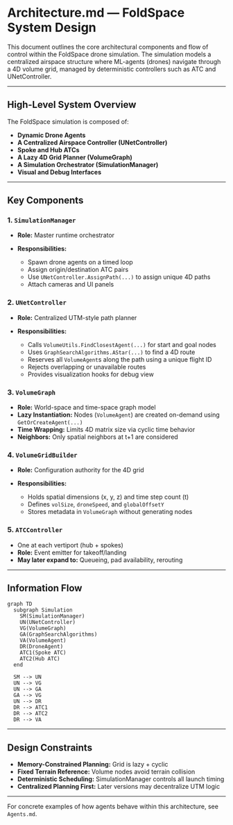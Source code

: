 # Architecture.md — FoldSpace System Design

This document outlines the core architectural components and flow of control within the FoldSpace drone simulation. The simulation models a centralized airspace structure where ML-agents (drones) navigate through a 4D volume grid, managed by deterministic controllers such as ATC and UNetController.

---

## High-Level System Overview

The FoldSpace simulation is composed of:

* **Dynamic Drone Agents**
* **A Centralized Airspace Controller (UNetController)**
* **Spoke and Hub ATCs**
* **A Lazy 4D Grid Planner (VolumeGraph)**
* **A Simulation Orchestrator (SimulationManager)**
* **Visual and Debug Interfaces**

---

## Key Components

### 1. `SimulationManager`

* **Role:** Master runtime orchestrator
* **Responsibilities:**

  * Spawn drone agents on a timed loop
  * Assign origin/destination ATC pairs
  * Use `UNetController.AssignPath(...)` to assign unique 4D paths
  * Attach cameras and UI panels

### 2. `UNetController`

* **Role:** Centralized UTM-style path planner
* **Responsibilities:**

  * Calls `VolumeUtils.FindClosestAgent(...)` for start and goal nodes
  * Uses `GraphSearchAlgorithms.AStar(...)` to find a 4D route
  * Reserves all `VolumeAgent`s along the path using a unique flight ID
  * Rejects overlapping or unavailable routes
  * Provides visualization hooks for debug view

### 3. `VolumeGraph`

* **Role:** World-space and time-space graph model
* **Lazy Instantiation:** Nodes (`VolumeAgent`) are created on-demand using `GetOrCreateAgent(...)`
* **Time Wrapping:** Limits 4D matrix size via cyclic time behavior
* **Neighbors:** Only spatial neighbors at t+1 are considered

### 4. `VolumeGridBuilder`

* **Role:** Configuration authority for the 4D grid
* **Responsibilities:**

  * Holds spatial dimensions (x, y, z) and time step count (t)
  * Defines `volSize`, `droneSpeed`, and `globalOffsetY`
  * Stores metadata in `VolumeGraph` without generating nodes

### 5. `ATCController`

* One at each vertiport (hub + spokes)
* **Role:** Event emitter for takeoff/landing
* **May later expand to:** Queueing, pad availability, rerouting

---

## Information Flow

```mermaid
graph TD
  subgraph Simulation
    SM(SimulationManager)
    UN(UNetController)
    VG(VolumeGraph)
    GA(GraphSearchAlgorithms)
    VA(VolumeAgent)
    DR(DroneAgent)
    ATC1(Spoke ATC)
    ATC2(Hub ATC)
  end

  SM --> UN
  UN --> VG
  UN --> GA
  GA --> VG
  UN --> DR
  DR --> ATC1
  DR --> ATC2
  DR --> VA
```

---

## Design Constraints

* **Memory-Constrained Planning:** Grid is lazy + cyclic
* **Fixed Terrain Reference:** Volume nodes avoid terrain collision
* **Deterministic Scheduling:** SimulationManager controls all launch timing
* **Centralized Planning First:** Later versions may decentralize UTM logic

---

For concrete examples of how agents behave within this architecture, see `Agents.md`.
